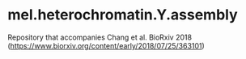 # mel.heterochromatin.Y.assembly
Repository that accompanies Chang et al. BioRxiv 2018 (https://www.biorxiv.org/content/early/2018/07/25/363101)

